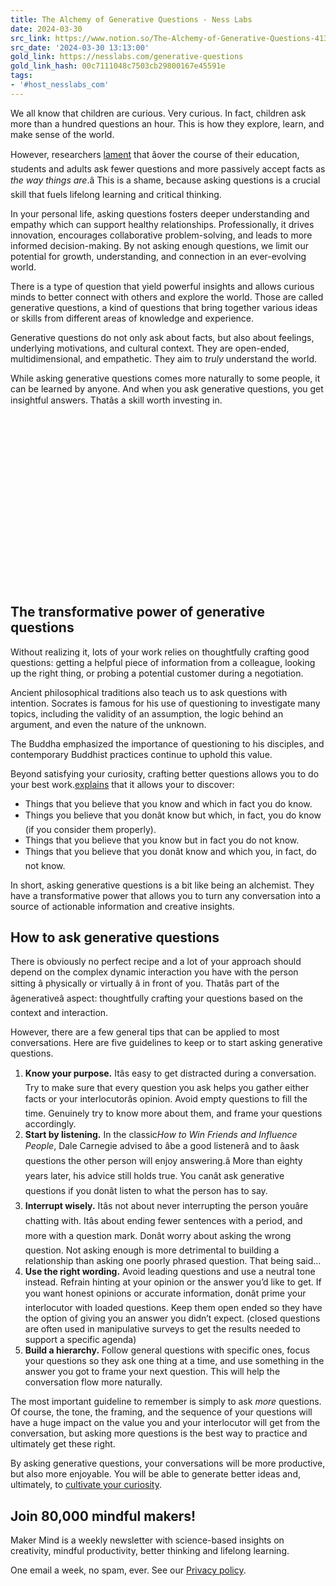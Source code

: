 ```yaml
---
title: The Alchemy of Generative Questions - Ness Labs
date: 2024-03-30
src_link: https://www.notion.so/The-Alchemy-of-Generative-Questions-4137ddd3af31496797c4dfbd423f67a6
src_date: '2024-03-30 13:13:00'
gold_link: https://nesslabs.com/generative-questions
gold_link_hash: 00c7111048c7503cb29800167e45591e
tags:
- '#host_nesslabs_com'
---
```





We all know that children are curious. Very curious. In fact, children ask more than a hundred questions an hour. This is how they explore, learn, and make sense of the world.


However, researchers [lament](https://www.ncbi.nlm.nih.gov/pmc/articles/PMC3596240/) that âover the course of their education, students and adults ask fewer questions and more passively accept facts as *the way things are*.â This is a shame, because asking questions is a crucial skill that fuels lifelong learning and critical thinking.


In your personal life, asking questions fosters deeper understanding and empathy which can support healthy relationships. Professionally, it drives innovation, encourages collaborative problem-solving, and leads to more informed decision-making. By not asking enough questions, we limit our potential for growth, understanding, and connection in an ever-evolving world.


There is a type of question that yield powerful insights and allows curious minds to better connect with others and explore the world. Those are called generative questions, a kind of questions that bring together various ideas or skills from different areas of knowledge and experience.


Generative questions do not only ask about facts, but also about feelings, underlying motivations, and cultural context. They are open-ended, multidimensional, and empathetic. They aim to *truly* understand the world.


While asking generative questions comes more naturally to some people, it can be learned by anyone. And when you ask generative questions, you get insightful answers. Thatâs a skill worth investing in.


![](data:image/svg+xml,%3Csvg%20xmlns='http://www.w3.org/2000/svg'%20viewBox='0%200%201024%20575'%3E%3C/svg%3E)
The transformative power of generative questions
------------------------------------------------


Without realizing it, lots of your work relies on thoughtfully crafting good questions: getting a helpful piece of information from a colleague, looking up the right thing, or probing a potential customer during a negotiation.


Ancient philosophical traditions also teach us to ask questions with intention. Socrates is famous for his use of questioning to investigate many topics, including the validity of an assumption, the logic behind an argument, and even the nature of the unknown.


The Buddha emphasized the importance of questioning to his disciples, and contemporary Buddhist practices continue to uphold this value.


Beyond satisfying your curiosity, crafting better questions allows you to do your best work.[explains](https://www.tandfonline.com/doi/full/10.1080/08956308.2022.2000205) that it allows your to discover:


* Things that you believe that you know and which in fact you do know.
* Things you believe that you donât know but which, in fact, you do know (if you consider them properly).
* Things that you believe that you know but in fact you do not know.
* Things that you believe that you donât know and which you, in fact, do not know.


In short, asking generative questions is a bit like being an alchemist. They have a transformative power that allows you to turn any conversation into a source of actionable information and creative insights.


How to ask generative questions
-------------------------------


There is obviously no perfect recipe and a lot of your approach should depend on the complex dynamic interaction you have with the person sitting â physically or virtually â in front of you. Thatâs part of the âgenerativeâ aspect: thoughtfully crafting your questions based on the context and interaction.


However, there are a few general tips that can be applied to most conversations. Here are five guidelines to keep or to start asking generative questions.


1. **Know your purpose.** Itâs easy to get distracted during a conversation. Try to make sure that every question you ask helps you gather either facts or your interlocutorâs opinion. Avoid empty questions to fill the time. Genuinely try to know more about them, and frame your questions accordingly.
2. **Start by listening.** In the classic*How to Win Friends and Influence People*, Dale Carnegie advised to âbe a good listenerâ and to âask questions the other person will enjoy answering.â More than eighty years later, his advice still holds true. You canât ask generative questions if you donât listen to what the person has to say.
3. **Interrupt wisely.** Itâs not about never interrupting the person youâre chatting with. Itâs about ending fewer sentences with a period, and more with a question mark. Donât worry about asking the wrong question. Not asking enough is more detrimental to building a relationship than asking one poorly phrased question. That being said…
4. **Use the right wording.** Avoid leading questions and use a neutral tone instead. Refrain hinting at your opinion or the answer you’d like to get. If you want honest opinions or accurate information, donât prime your interlocutor with loaded questions. Keep them open ended so they have the option of giving you an answer you didn’t expect. (closed questions are often used in manipulative surveys to get the results needed to support a specific agenda)
5. **Build a hierarchy.** Follow general questions with specific ones, focus your questions so they ask one thing at a time, and use something in the answer you got to frame your next question. This will help the conversation flow more naturally.


The most important guideline to remember is simply to ask *more* questions. Of course, the tone, the framing, and the sequence of your questions will have a huge impact on the value you and your interlocutor will get from the conversation, but asking more questions is the best way to practice and ultimately get these right.


By asking generative questions, your conversations will be more productive, but also more enjoyable. You will be able to generate better ideas and, ultimately, to [cultivate your curiosity](https://nesslabs.com/science-of-curiosity).



  

Join 80,000 mindful makers!
---------------------------


Maker Mind is a weekly newsletter with science-based insights on creativity, mindful productivity, better thinking and lifelong learning.


One email a week, no spam, ever. See our [Privacy policy](/privacy).